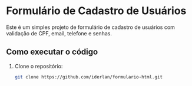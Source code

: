 # Formulário de Cadastro de Usuários

Este é um simples projeto de formulário de cadastro de usuários com validação de CPF, email, telefone e senhas.

## Como executar o código

1. Clone o repositório:
   ```bash
   git clone https://github.com/iderlan/formulario-html.git
